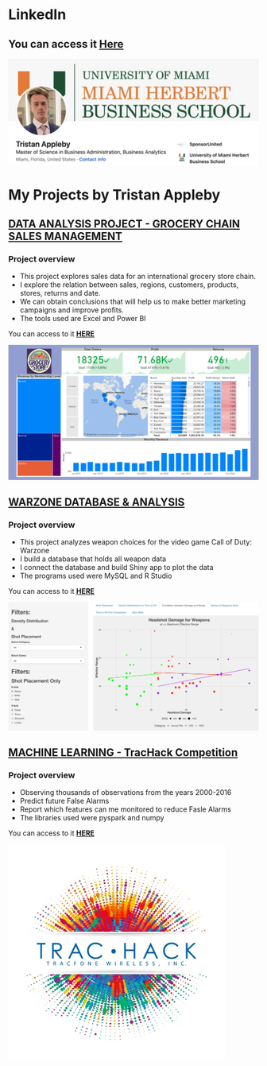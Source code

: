 # LinkedIn

## You can access it **[Here](https://www.linkedin.com/in/tristan-appleby/)**

[![go to LinkedIn](LinkedIn/LinkedIn.png)](https://www.linkedin.com/in/tristan-appleby/)


# My Projects by Tristan Appleby

## [DATA ANALYSIS PROJECT - GROCERY CHAIN SALES MANAGEMENT](https://programtristan.github.io/GroceryStore_Sales_Analysis/)

### Project overview
* This project explores sales data for an international grocery store chain.
* I explore the relation between sales, regions, customers, products, stores, returns and date.
* We can obtain conclusions that will help us to make better marketing campaigns and improve profits.
* The tools used are Excel and Power BI

You can access to it **[HERE](https://programtristan.github.io/GroceryStore_Sales_Analysis/)**

[![go to project](Sales_Management/Snapshot.png)](https://programtristan.github.io/GroceryStore_Sales_Analysis/)



## [WARZONE DATABASE & ANALYSIS](https://programtristan.github.io/Warzone_Database/)

### Project overview
* This project analyzes weapon choices for the video game Call of Duty: Warzone
* I build a database that holds all weapon data
* I connect the database and build Shiny app to plot the data
* The programs used were MySQL and R Studio


You can access to it **[HERE](https://programtristan.github.io/Warzone_Database/)**

[![go to project](Warzone_Database/Warzone_ShinyApp.png)](https://programtristan.github.io/Warzone_Database/)



## [MACHINE LEARNING - TracHack Competition ](https://programtristan.github.io/FireDepartment_MachineLearning/)

### Project overview
- Observing thousands of observations from the years 2000-2016
- Predict future False Alarms
- Report which features can me monitored to reduce Fasle Alarms
- The libraries used were pyspark and numpy

You can access to it **[HERE](https://programtristan.github.io/FireDepartment_MachineLearning/)**

[![go to project](TracHackComp_ML/trachacksplash.png)](https://programtristan.github.io/FireDepartment_MachineLearning/)
